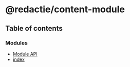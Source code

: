 # @redactie/content-module

## Table of contents

### Modules

- [Module API](../wiki/Module%20API)
- [index](../wiki/index)
